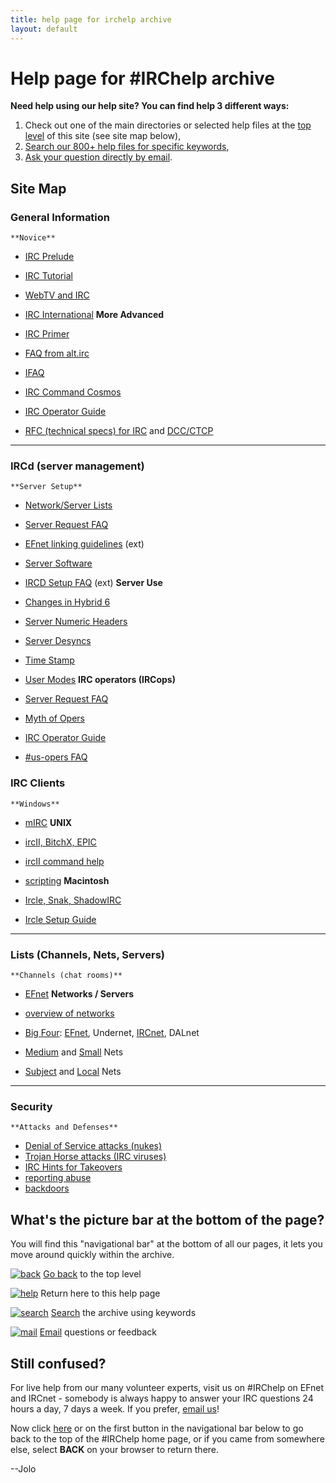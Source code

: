 ```yaml
---
title: help page for irchelp archive
layout: default
---
```

# Help page for #IRChelp archive

**Need help using our help site? You can find help 3 different ways:**

  1. Check out one of the main directories or selected help files at the [top level](/irchelp/) of this site (see site map below),
  2. [Search our 800+ help files for specific keywords](/irchelp/search_engine.cgi),
  3. [Ask your question directly by email](/irchelp/mail.cgi).

## Site Map

### General Information

    **Novice**

  * [IRC Prelude](/irchelp/new2irc.html)
  * [IRC Tutorial](/irchelp/irctutorial.html)
  * [WebTV and IRC](/misc/webtv.html)
  * [IRC International](/misc/foreign.html)     **More Advanced**

  * [IRC Primer](/irchelp/ircprimer.html)
  * [FAQ from alt.irc](/irchelp/faq.html)
  * [IFAQ](/irchelp/ifaq.html)
  * [IRC Command Cosmos](/misc/ccosmos.html)
  * [IRC Operator Guide](/ircd/ircopguide.html)
  * [RFC (technical specs) for IRC](/irchelp/rfc/) and [DCC/CTCP](/irchelp/rfc/ctcpspec.html)

* * *

### IRCd (server management)

    **Server Setup**

  * [Network/Server Lists](/irchelp/networks/)
  * [Server Request FAQ](/ircd/server-request.html)
  * [EFnet linking guidelines](ftp://ftp.blackened.com/pub/irc/new-server-guidelines) (ext)
  * [Server Software](/ircd/)
  * [IRCD Setup FAQ](http://www.alleged.com/faq/) (ext)      **Server Use**

  * [Changes in Hybrid 6](hybrid6.html)
  * [Server Numeric Headers](/ircd/numerics.html)
  * [Server Desyncs](/ircd/desync.html)
  * [Time Stamp](/ircd/ircserv.html)
  * [User Modes](/misc/umodes.html)     **IRC operators (IRCops)**

  * [Server Request FAQ](/ircd/server-request.html)
  * [Myth of Opers](/ircd/opermyth.html)
  * [IRC Operator Guide](/ircd/ircopguide.html)
  * [#us-opers FAQ](/ircd/usfaq.html)

### IRC Clients

    **Windows**

  * [mIRC](/irchelp/mirc/)     **UNIX**

  * [ircII, BitchX, EPIC](/irchelp/ircii/)
  * [ircII command help](/irchelp/ircii/commands/)
  * [scripting](/irchelp/script/)     **Macintosh**

  * [Ircle, Snak, ShadowIRC](/irchelp/mac/)
  * [Ircle Setup Guide](/irchelp/mac/ircle_setup.html)

* * *

### Lists (Channels, Nets, Servers)

    **Channels (chat rooms)**

  * [EFnet](/irchelp/chanlist/)     **Networks / Servers**

  * [overview of networks](/irchelp/networks/servers/)
  * [Big Four](/networks/nets/big4.html):
[EFnet](/networks/servers/efnet.html), Undernet,
[IRCnet](/networks/servers/ircnet.html), DALnet

  * [Medium](/networks/nets/medium.html) and [Small](/networks/nets/small.html) Nets
  * [Subject](/networks/nets/subject.html) and [Local](/networks/nets/local.html) Nets

* * *

### Security

    **Attacks and Defenses**

  * [Denial of Service attacks (nukes)](/irchelp/nuke/)
  * [Trojan Horse attacks (IRC viruses)](/security/trojan.html)
  * [IRC Hints for Takeovers](/misc/hints.html)
  * [reporting abuse](/irchelp/misc/irclog.html)
  * [backdoors](/security/irc-backdoor.txt)

## What's the picture bar at the bottom of the page?

You will find this "navigational bar" at the bottom of all our pages, it lets
you move around quickly within the archive.

[![back](/irchelp/Pix/ihback.gif)](/irchelp/) [Go back](/irchelp/) to the top
level

[![help](/irchelp/Pix/ihhelp.gif)](/irchelp/help.html) Return here to this
help page

[![search](/irchelp/Pix/ihsearch.gif)](/irchelp/search_engine.cgi)
[Search](/irchelp/search_engine.cgi) the archive using keywords

[![mail](/irchelp/Pix/ihmail.gif)](/irchelp/mail.cgi) [Email](mail.cgi)
questions or feedback

## Still confused?

For live help from our many volunteer experts, visit us on #IRChelp on EFnet
and IRCnet - somebody is always happy to answer your IRC questions 24 hours a
day, 7 days a week. If you prefer, [email us](/irchelp/mail.cgi)!

Now click [here](/irchelp/) or on the first button in the navigational bar
below to go back to the top of the #IRChelp home page, or if you came from
somewhere else, select **BACK** on your browser to return there.

--Jolo
